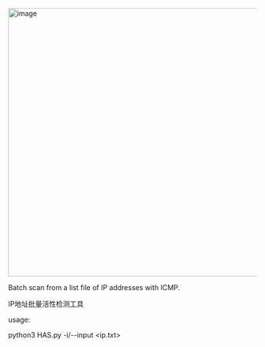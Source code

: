 <img width="543" alt="image" src="https://github.com/EvilSnorT/HAS/assets/80547597/fa89acc8-e800-4ffc-9fa3-254088225672">

Batch scan from a list file of IP addresses with ICMP.

IP地址批量活性检测工具

usage:

python3 HAS.py -i/--input <ip.txt>
